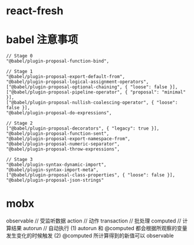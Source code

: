# react-fresh

# babel 注意事项

```
// Stage 0
"@babel/plugin-proposal-function-bind",

// Stage 1
"@babel/plugin-proposal-export-default-from",
"@babel/plugin-proposal-logical-assignment-operators",
["@babel/plugin-proposal-optional-chaining", { "loose": false }],
["@babel/plugin-proposal-pipeline-operator", { "proposal": "minimal" }],
["@babel/plugin-proposal-nullish-coalescing-operator", { "loose": false }],
"@babel/plugin-proposal-do-expressions",

// Stage 2
["@babel/plugin-proposal-decorators", { "legacy": true }],
"@babel/plugin-proposal-function-sent",
"@babel/plugin-proposal-export-namespace-from",
"@babel/plugin-proposal-numeric-separator",
"@babel/plugin-proposal-throw-expressions",

// Stage 3
"@babel/plugin-syntax-dynamic-import",
"@babel/plugin-syntax-import-meta",
["@babel/plugin-proposal-class-properties", { "loose": false }],
"@babel/plugin-proposal-json-strings"
```

# mobx

observable // 受监听数据
action // 动作
transaction // 批处理
computed // 计算结果
autorun // 自动执行
(1) autorun 和 @computed 都会根据所观察的变量发生变化的时候触发
(2) @computed 所计算得到的新值可以 observable
